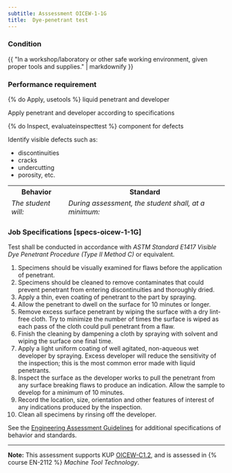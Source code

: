 ```yaml
---
subtitle: Asssessment OICEW-1-1G
title:  Dye-penetrant test
---
```




### Condition

{{ "In a workshop/laboratory or other safe working environment, given proper tools and supplies." | markdownify }}

### Performance requirement 

<table width='100%' class='Guidelines'>
 <thead>
 <tr>
     <th class='thirty'>Behavior</th>
     <th class='seventy'>Standard</th>
 </tr>
 <tr>
     <td><em>The student will:</em></td>
     <td><em>During assessment, the student shall, at a minimum:</em></td>
 </tr>
 </thead>
 <tbody>


<!--rowstart-->

{% do Apply, usetools %} liquid penetrant and developer

<!--cellbreak-->

Apply penetrant and developer according to specifications

<!--rowend-->


<!--rowstart-->

{% do Inspect, evaluateinspecttest %} component for defects

<!--cellbreak-->

Identify visible defects such as:

  * discontinuities
  * cracks
  * undercutting
  * porosity, etc.

<!--rowend-->


 </tbody>
 </table>

### Job Specifications [specs-oicew-1-1G]

Test shall be conducted in accordance with _ASTM Standard E1417 Visible Dye Penetrant Procedure (Type II Method C)_ or equivalent.

  1. Specimens should be visually examined for flaws before the application of penetrant.
  2. Specimens should be cleaned to remove contaminates that could prevent penetrant from entering discontinuities and thoroughly dried.
  3. Apply a thin, even coating of penetrant to the part by spraying.
  4. Allow the penetrant to dwell on the surface for 10 minutes or longer.
  5. Remove excess surface penetrant by wiping the surface with a dry lint-free cloth. Try to minimize the number of times the surface is wiped as each pass of the cloth could pull penetrant from a flaw.
  6. Finish the cleaning by dampening a cloth by spraying with solvent and wiping the surface one final time.
  7. Apply a light uniform coating of well agitated, non-aqueous wet developer by spraying. Excess developer will reduce the sensitivity of the inspection; this is the most common error made with liquid penetrants.
  8. Inspect the surface as the developer works to pull the penetrant from any surface breaking flaws to produce an indication. Allow the sample to develop for a minimum of 10 minutes.
  9. Record the location, size, orientation and other features of interest of any indications produced by the inspection.
  10. Clean all specimens by rinsing off the developer.

See the [Engineering Assessment Guidelines](guidelines) for additional specifications of behavior and standards.


*****

**Note:** This assessment supports KUP [OICEW-C1.2]({{site.baseurl}}/tables/31.html#OICEW-C1.2), and is assessed in  {% course  EN-2112 %}  *Machine Tool Technology*. 

